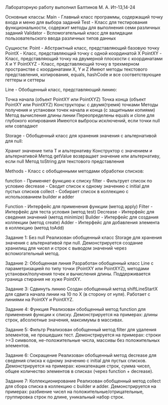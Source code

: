 Лабораторную работу выполнил Балтинов М. А. Ит-13,14-24

Основные классы:  Main - Главный класс программы, содержащий точку входа и меню для выбора заданий Test - Класс для тестирования функциональности, содержит методы для выполнения семи различных заданий Validator - Вспомогательный класс для валидации пользовательского ввода различных типов данных

Сущности: Point - Абстрактный класс, представляющий базовую точку PointX - Класс, представляющий точку с одной координатой X PointXY - Класс, представляющий точку на двумерной плоскости с координатами X и Y PointXYZ - Класс, представляющий точку в трехмерном пространстве с координатами X, Y и Z Имеют методы текстового представления, копирования, equals, hashCode и все соответствующие геттеры и сеттеры

Line - Обобщенный класс, представляющий линию:

Точка начала (объект PointXY или PointXYZ)
Точка конца (объект PointXY или PointXYZ)
Конструкторы: с двумя(тремя) точками
Методы получения и установки точек начала и конца (с защитными копиями)
Метод вычисления длины линии
Переопределены equals и clone для глубокого копирования
Имеются выбросы исключений, если точки null или совпадают

Storage - Обобщенный класс для хранения значения с альтернативой для null:

Хранит значение типа T и альтернативу
Конструктор с значением и альтернативой
Метод getValue возвращает значение или альтернативу, если null
Метод toString для текстового представления

Methods - Класс с обобщенными методами обработки списков:

function - Применяет функцию к списку
filter - Фильтрует список по условию
decrease - Сводит список к одному значению с initial для пустых списков
collect - Собирает список в коллекцию с использованием builder и adder

Function - Интерфейс для применения функции (метод apply) 
Filter - Интерфейс для теста условия (метод test) 
Decrease - Интерфейс для сведения значений (метод minimize) 
Builder - Интерфейс для создания коллекции (метод create) 
Adder - Интерфейс для добавления элемента в коллекцию (метод toAdd)

Задание 1: Без null
Реализован обобщенный класс Storage для хранения значения с альтернативой при null. Демонстрируется создание хранилищ для чисел и строк с выводом значений через вспомогательный метод.

Задание 2: Обобщенная линия 
Разработан обобщенный класс Line с параметризацией по типу точки (PointXY или PointXYZ), методами установки/получения точек и вычисления длины. Поддерживается граница стирания не хуже PointXY.

Задание 3: Сдвинуть линию 
Создан обобщенный метод shiftLineStartX для сдвига начала линии на 10 по X (в сторону от нуля). Работает с линиями на PointXY и PointXYZ.

Задание 4: Функция 
Реализован обобщенный метод function для применения функции к списку. Демонстрируется на примерах: длины строк, абсолютные значения, максимумы в массивах.

Задание 5: Фильтр 
Реализован обобщенный метод filter для удаления элементов, не прошедших тест. Демонстрируется на примерах: строки >=3 символов, не-положительные числа, массивы без положительных элементов.

Задание 6: Сокращение 
Реализован обобщенный метод decrease для сведения списка к одному значению с initial для пустых списков. Демонстрируется на примерах: конкатенация строк, сумма чисел, общее количество элементов в списках (через function + decrease).

Задание 7: Коллекционирование
Реализован обобщенный метод collect для сбора списка в коллекцию с builder и adder. Демонстрируется на примерах: разбиение чисел на положительные/отрицательные, группировка строк по длине, уникальный набор строк.
